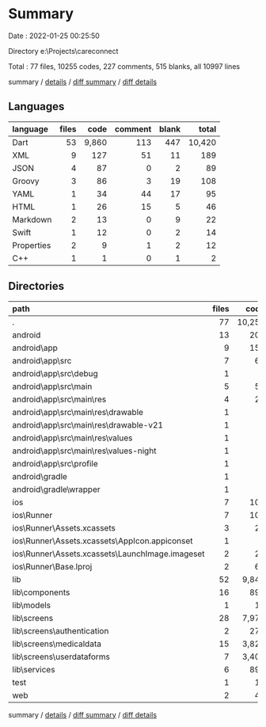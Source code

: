 # Summary

Date : 2022-01-25 00:25:50

Directory e:\Projects\careconnect

Total : 77 files,  10255 codes, 227 comments, 515 blanks, all 10997 lines

summary / [details](details.md) / [diff summary](diff.md) / [diff details](diff-details.md)

## Languages
| language | files | code | comment | blank | total |
| :--- | ---: | ---: | ---: | ---: | ---: |
| Dart | 53 | 9,860 | 113 | 447 | 10,420 |
| XML | 9 | 127 | 51 | 11 | 189 |
| JSON | 4 | 87 | 0 | 2 | 89 |
| Groovy | 3 | 86 | 3 | 19 | 108 |
| YAML | 1 | 34 | 44 | 17 | 95 |
| HTML | 1 | 26 | 15 | 5 | 46 |
| Markdown | 2 | 13 | 0 | 9 | 22 |
| Swift | 1 | 12 | 0 | 2 | 14 |
| Properties | 2 | 9 | 1 | 2 | 12 |
| C++ | 1 | 1 | 0 | 1 | 2 |

## Directories
| path | files | code | comment | blank | total |
| :--- | ---: | ---: | ---: | ---: | ---: |
| . | 77 | 10,255 | 227 | 515 | 10,997 |
| android | 13 | 201 | 53 | 30 | 284 |
| android\app | 9 | 155 | 52 | 19 | 226 |
| android\app\src | 7 | 66 | 49 | 9 | 124 |
| android\app\src\debug | 1 | 4 | 3 | 1 | 8 |
| android\app\src\main | 5 | 58 | 43 | 7 | 108 |
| android\app\src\main\res | 4 | 26 | 32 | 6 | 64 |
| android\app\src\main\res\drawable | 1 | 4 | 7 | 2 | 13 |
| android\app\src\main\res\drawable-v21 | 1 | 4 | 7 | 2 | 13 |
| android\app\src\main\res\values | 1 | 9 | 9 | 1 | 19 |
| android\app\src\main\res\values-night | 1 | 9 | 9 | 1 | 19 |
| android\app\src\profile | 1 | 4 | 3 | 1 | 8 |
| android\gradle | 1 | 5 | 1 | 1 | 7 |
| android\gradle\wrapper | 1 | 5 | 1 | 1 | 7 |
| ios | 7 | 101 | 2 | 8 | 111 |
| ios\Runner | 7 | 101 | 2 | 8 | 111 |
| ios\Runner\Assets.xcassets | 3 | 27 | 0 | 3 | 30 |
| ios\Runner\Assets.xcassets\AppIcon.appiconset | 1 | 1 | 0 | 0 | 1 |
| ios\Runner\Assets.xcassets\LaunchImage.imageset | 2 | 26 | 0 | 3 | 29 |
| ios\Runner\Base.lproj | 2 | 61 | 2 | 2 | 65 |
| lib | 52 | 9,846 | 103 | 440 | 10,389 |
| lib\components | 16 | 899 | 1 | 76 | 976 |
| lib\models | 1 | 16 | 3 | 5 | 24 |
| lib\screens | 28 | 7,973 | 72 | 259 | 8,304 |
| lib\screens\authentication | 2 | 276 | 9 | 15 | 300 |
| lib\screens\medicaldata | 15 | 3,829 | 18 | 133 | 3,980 |
| lib\screens\userdataforms | 7 | 3,407 | 45 | 81 | 3,533 |
| lib\services | 6 | 895 | 13 | 92 | 1,000 |
| test | 1 | 14 | 10 | 7 | 31 |
| web | 2 | 49 | 15 | 6 | 70 |

summary / [details](details.md) / [diff summary](diff.md) / [diff details](diff-details.md)